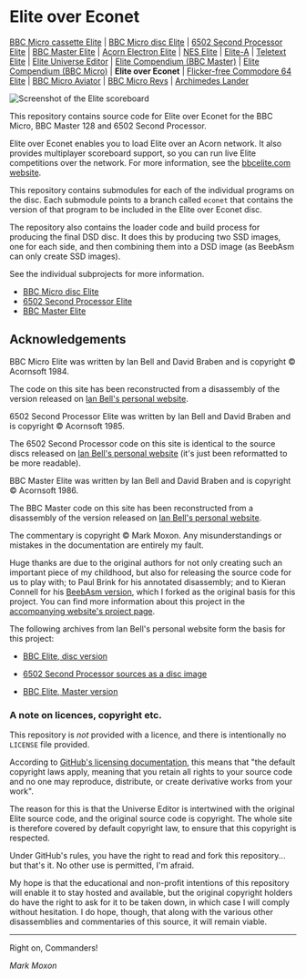 # Elite over Econet

[BBC Micro cassette Elite](https://github.com/markmoxon/elite-source-code-bbc-micro-cassette) | [BBC Micro disc Elite](https://github.com/markmoxon/elite-source-code-bbc-micro-disc) | [6502 Second Processor Elite](https://github.com/markmoxon/elite-source-code-6502-second-processor) | [BBC Master Elite](https://github.com/markmoxon/elite-source-code-bbc-master) | [Acorn Electron Elite](https://github.com/markmoxon/elite-source-code-acorn-electron) | [NES Elite](https://github.com/markmoxon/elite-source-code-nes) | [Elite-A](https://github.com/markmoxon/elite-a-source-code-bbc-micro) | [Teletext Elite](https://github.com/markmoxon/teletext-elite) | [Elite Universe Editor](https://github.com/markmoxon/elite-universe-editor) | [Elite Compendium (BBC Master)](https://github.com/markmoxon/elite-compendium-bbc-master) | [Elite Compendium (BBC Micro)](https://github.com/markmoxon/elite-compendium-bbc-micro) | **Elite over Econet** | [Flicker-free Commodore 64 Elite](https://github.com/markmoxon/c64-elite-flicker-free) | [BBC Micro Aviator](https://github.com/markmoxon/aviator-source-code-bbc-micro) | [BBC Micro Revs](https://github.com/markmoxon/revs-source-code-bbc-micro) | [Archimedes Lander](https://github.com/markmoxon/lander-source-code-acorn-archimedes)

![Screenshot of the Elite scoreboard](https://elite.bbcelite.com/images/elite_over_econet/scoreboard.png)

This repository contains source code for Elite over Econet for the BBC Micro, BBC Master 128 and 6502 Second Processor.

Elite over Econet enables you to load Elite over an Acorn network. It also provides multiplayer scoreboard support, so you can run live Elite competitions over the network. For more information, see the [bbcelite.com website](https://elite.bbcelite.com/hacks/elite_over_econet.html).

This repository contains submodules for each of the individual programs on the disc. Each submodule points to a branch called `econet` that contains the version of that program to be included in the Elite over Econet disc.

The repository also contains the loader code and build process for producing the final DSD disc. It does this by producing two SSD images, one for each side, and then combining them into a DSD image (as BeebAsm can only create SSD images).

See the individual subprojects for more information.

* [BBC Micro disc Elite](https://github.com/markmoxon/elite-source-code-bbc-micro-disc)
* [6502 Second Processor Elite](https://github.com/markmoxon/elite-source-code-6502-second-processor)
* [BBC Master Elite](https://github.com/markmoxon/elite-source-code-bbc-master)

## Acknowledgements

BBC Micro Elite was written by Ian Bell and David Braben and is copyright &copy; Acornsoft 1984.

The code on this site has been reconstructed from a disassembly of the version released on [Ian Bell's personal website](http://www.elitehomepage.org/).

6502 Second Processor Elite was written by Ian Bell and David Braben and is copyright &copy; Acornsoft 1985.

The 6502 Second Processor code on this site is identical to the source discs released on [Ian Bell's personal website](http://www.elitehomepage.org/) (it's just been reformatted to be more readable).

BBC Master Elite was written by Ian Bell and David Braben and is copyright &copy; Acornsoft 1986.

The BBC Master code on this site has been reconstructed from a disassembly of the version released on [Ian Bell's personal website](http://www.elitehomepage.org/).

The commentary is copyright &copy; Mark Moxon. Any misunderstandings or mistakes in the documentation are entirely my fault.

Huge thanks are due to the original authors for not only creating such an important piece of my childhood, but also for releasing the source code for us to play with; to Paul Brink for his annotated disassembly; and to Kieran Connell for his [BeebAsm version](https://github.com/kieranhj/elite-beebasm), which I forked as the original basis for this project. You can find more information about this project in the [accompanying website's project page](https://elite.bbcelite.com/about_site/about_this_project.html).

The following archives from Ian Bell's personal website form the basis for this project:

* [BBC Elite, disc version](http://www.elitehomepage.org/archive/a/a4100000.zip)

* [6502 Second Processor sources as a disc image](http://www.elitehomepage.org/archive/a/a5022201.zip)

* [BBC Elite, Master version](http://www.elitehomepage.org/archive/a/b8020001.zip)

### A note on licences, copyright etc.

This repository is _not_ provided with a licence, and there is intentionally no `LICENSE` file provided.

According to [GitHub's licensing documentation](https://docs.github.com/en/free-pro-team@latest/github/creating-cloning-and-archiving-repositories/licensing-a-repository), this means that "the default copyright laws apply, meaning that you retain all rights to your source code and no one may reproduce, distribute, or create derivative works from your work".

The reason for this is that the Universe Editor is intertwined with the original Elite source code, and the original source code is copyright. The whole site is therefore covered by default copyright law, to ensure that this copyright is respected.

Under GitHub's rules, you have the right to read and fork this repository... but that's it. No other use is permitted, I'm afraid.

My hope is that the educational and non-profit intentions of this repository will enable it to stay hosted and available, but the original copyright holders do have the right to ask for it to be taken down, in which case I will comply without hesitation. I do hope, though, that along with the various other disassemblies and commentaries of this source, it will remain viable.

---

Right on, Commanders!

_Mark Moxon_
